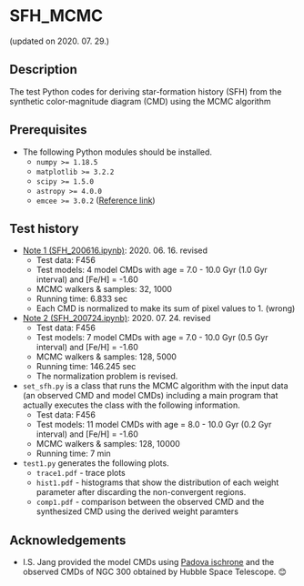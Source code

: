 # SFH_MCMC
(updated on 2020. 07. 29.)


## Description
The test Python codes for deriving star-formation history (SFH) from the synthetic color-magnitude diagram (CMD) using the MCMC algorithm


## Prerequisites
* The following Python modules should be installed.
  * ``numpy >= 1.18.5``
  * ``matplotlib >= 3.2.2``
  * ``scipy >= 1.5.0``
  * ``astropy >= 4.0.0``
  * ``emcee >= 3.0.2`` ([Reference link](https://emcee.readthedocs.io/en/stable/))

  
## Test history
* [Note 1 (SFH_200616.ipynb)](https://nbviewer.jupyter.org/gist/joungh93/e4a32ee7a62c34d0ed352f564f6e114b): 2020. 06. 16. revised
  * Test data: F456
  * Test models: 4 model CMDs with age = 7.0 - 10.0 Gyr (1.0 Gyr interval) and [Fe/H] = -1.60
  * MCMC walkers & samples: 32, 1000
  * Running time: 6.833 sec
  * Each CMD is normalized to make its sum of pixel values to 1. (wrong)
* [Note 2 (SFH_200724.ipynb)](https://nbviewer.jupyter.org/gist/joungh93/5c5a4be8025a0297d536ee4eb253ba8a): 2020. 07. 24. revised
  * Test data: F456
  * Test models: 7 model CMDs with age = 7.0 - 10.0 Gyr (0.5 Gyr interval) and [Fe/H] = -1.60
  * MCMC walkers & samples: 128, 5000
  * Running time: 146.245 sec
  * The normalization problem is revised.
* ``set_sfh.py`` is a class that runs the MCMC algorithm with the input data (an observed CMD and model CMDs) including a main program that actually executes the class with the following information.
  * Test data: F456
  * Test models: 11 model CMDs with age = 8.0 - 10.0 Gyr (0.2 Gyr interval) and [Fe/H] = -1.60
  * MCMC walkers & samples: 128, 10000
  * Running time: 7 min
* ``test1.py`` generates the following plots.
  * ``trace1.pdf`` - trace plots
  * ``hist1.pdf`` - histograms that show the distribution of each weight parameter after discarding the non-convergent regions.
  * ``comp1.pdf`` - comparison between the observed CMD and the synthesized CMD using the derived weight paramters


## Acknowledgements
* I.S. Jang provided the model CMDs using [Padova ischrone](http://stev.oapd.inaf.it/cgi-bin/cmd) and the observed CMDs of NGC 300 obtained by Hubble Space Telescope. :blush:

